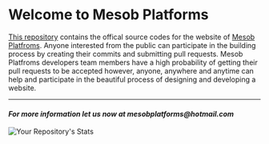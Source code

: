<h1>Welcome to Mesob Platforms</h1>

<a href="https://github.com/addisuderrese/Mesob-Platforms-Website">This repository</a> contains the offical source codes for the website of <a href="www.mesobplatforms.rf.gd">Mesob Platfroms</a>.
Anyone interested from the public can participate in the building process by creating their commits and submitting pull requests. Mesob Platfroms developers team members have a high probability of getting their pull requests to be accepted however, anyone, anywhere and anytime can help and participate in the beautiful process of designing and developing a website.
<hr>
<h4><i>For more information let us now at <a  mailto="mesobplatforms@hotmail.com">mesobplatforms@hotmail.com</a></i></h4>

![Your Repository's Stats](https://github-readme-stats.vercel.app/api?username=addisuderrese&show_icons=true)
